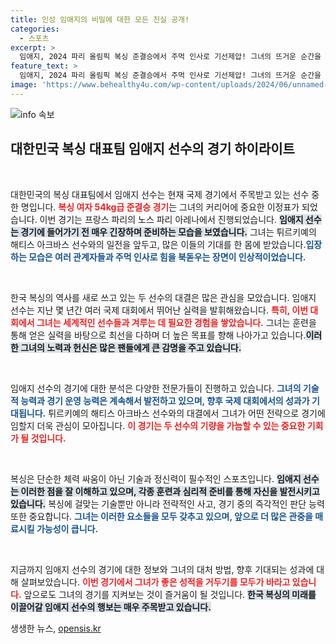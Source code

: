 ```yaml
---
title: 인성 임애지의 비밀에 대한 모든 진실 공개!
categories:
  - 스포츠
excerpt: >
  임애지, 2024 파리 올림픽 복싱 준결승에서 주먹 인사로 기선제압! 그녀의 뜨거운 순간을 놓치지 마세요!
feature_text: >
  임애지, 2024 파리 올림픽 복싱 준결승에서 주먹 인사로 기선제압! 그녀의 뜨거운 순간을 놓치지 마세요!
image: 'https://www.behealthy4u.com/wp-content/uploads/2024/06/unnamed-file.png'
---
```


<p><img src="https://www.behealthy4u.com/wp-content/uploads/2024/06/unnamed-file.png" alt="info 속보" /></p>

<h2 data-ke-size="size26">대한민국 복싱 대표팀 임애지 선수의 경기 하이라이트</h2>

<p data-ke-size="size16">&nbsp;</p>

<p>대한민국의 복싱 대표팀에서 임애지 선수는 현재 국제 경기에서 주목받고 있는 선수 중 한 명입니다. <b><span style="color: #ee2323;">복싱 여자 54kg급 준결승 경기</span></b>는 그녀의 커리어에 중요한 이정표가 되었습니다. 이번 경기는 프랑스 파리의 노스 파리 아레나에서 진행되었습니다. <b><span style="background-color: #21538527;">임애지 선수는 경기에 들어가기 전 매우 긴장하며 준비하는 모습을 보였습니다.</span></b> 그녀는 튀르키예의 해티스 아크바스 선수와의 일전을 앞두고, 많은 이들의 기대를 한 몸에 받았습니다.<b><span style="color: #1a5490;">입장하는 모습은 여러 관계자들과 주먹 인사로 힘을 북돋우는 장면이 인상적이었습니다.</span></b></p>

<p data-ke-size="size16">&nbsp;</p>

<p>한국 복싱의 역사를 새로 쓰고 있는 두 선수의 대결은 많은 관심을 모았습니다. 임애지 선수는 지난 몇 년간 여러 국제 대회에서 뛰어난 실력을 발휘해왔습니다. <b><span style="color: #ee2323;">특히, 이번 대회에서 그녀는 세계적인 선수들과 겨루는 데 필요한 경험을 쌓았습니다.</span></b> 그녀는 훈련을 통해 얻은 실력을 바탕으로 최선을 다하며 더 높은 목표를 향해 나아가고 있습니다.<b><span style="background-color: #21538527;">이러한 그녀의 노력과 헌신은 많은 팬들에게 큰 감명을 주고 있습니다.</span></b></p>

<p data-ke-size="size16">&nbsp;</p>

<p>임애지 선수의 경기에 대한 분석은 다양한 전문가들이 진행하고 있습니다. <b><span style="color: #1a5490;">그녀의 기술적 능력과 경기 운영 능력은 계속해서 발전하고 있으며, 향후 국제 대회에서의 성과가 기대됩니다.</span></b> 튀르키예의 해티스 아크바스 선수와의 대결에서 그녀가 어떤 전략으로 경기에 임할지 더욱 관심이 모아집니다. <b><span style="color: #ee2323;">이 경기는 두 선수의 기량을 가늠할 수 있는 중요한 기회가 될 것입니다.</span></b></p>

<p data-ke-size="size16">&nbsp;</p>

<p>복싱은 단순한 체력 싸움이 아닌 기술과 정신력이 필수적인 스포츠입니다. <b><span style="background-color: #21538527;">임애지 선수는 이러한 점을 잘 이해하고 있으며, 각종 훈련과 심리적 준비를 통해 자신을 발전시키고 있습니다.</span></b> 복싱에 걸맞는 기술뿐만 아니라 전략적인 사고, 경기 중의 즉각적인 판단 능력 또한 중요합니다. <b><span style="color: #1a5490;">그녀는 이러한 요소들을 모두 갖추고 있으며, 앞으로 더 많은 관중을 매료시킬 가능성이 큽니다.</span></b></p>

<p data-ke-size="size16">&nbsp;</p>

<p>지금까지 임애지 선수의 경기에 대한 정보와 그녀의 대처 방법, 향후 기대되는 성과에 대해 살펴보았습니다. <b><span style="color: #ee2323;">이번 경기에서 그녀가 좋은 성적을 거두기를 모두가 바라고 있습니다.</span></b> 앞으로도 그녀의 경기를 지켜보는 것이 즐거움이 될 것입니다. <b><span style="background-color: #21538527;">한국 복싱의 미래를 이끌어갈 임애지 선수의 행보는 매우 주목받고 있습니다.</span></b></p>
생생한 뉴스, <a href="https://opensis.kr" rel="dofollow">opensis.kr</a>


